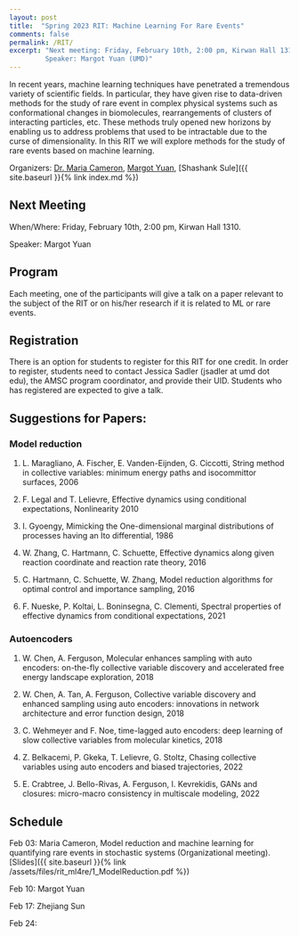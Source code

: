 ```yaml
---
layout: post
title:  "Spring 2023 RIT: Machine Learning For Rare Events"
comments: false
permalink: /RIT/
excerpt: "Next meeting: Friday, February 10th, 2:00 pm, Kirwan Hall 1310. 
         Speaker: Margot Yuan (UMD)"
---
```


In recent years, machine learning techniques have penetrated a tremendous variety of scientific fields. In particular, they have given rise to data-driven methods for the study of rare event in complex physical systems such as conformational changes in biomolecules, rearrangements of clusters of interacting particles, etc. These methods truly opened new horizons by enabling us to address problems that used to be intractable due to the curse of dimensionality. In this RIT we will explore methods for the study of rare events based on machine learning.

Organizers: [Dr. Maria Cameron](https://www.math.umd.edu/~mariakc/), [Margot Yuan](mailto:jyuan@umd.edu), [Shashank Sule]({{ site.baseurl }}{% link index.md %})

## Next Meeting

When/Where: Friday, February 10th, 2:00 pm, Kirwan Hall 1310. 

Speaker: Margot Yuan

<!-- Title: Approximating Noisy Nonlinear Oscillator Dynamics using Markov Chains

Abstract: Turbine blades in aircraft or energy harvesting windmills can be modeled as nonlinear oscillators driven by a periodic force and subject to noisy perturbations. These systems exhibit behavior where the individual blades experience oscillations that are sometimes very large in amplitude which can be detrimental. By understanding the dynamics of these stochastic systems we can transition them from a high amplitude oscillation to a low amplitude oscillation. In this talk I will discuss an approach using analog Markov chains to map out the state space and calculate the committer function and escape rate between high and low amplitude attractors. -->

## Program 

Each meeting, one of the participants will give a talk on a paper relevant to the subject of the RIT or on his/her research if it is related to ML or rare events.

## Registration 

There is an option for students to register for this RIT for one credit. In order to register, students need to contact Jessica Sadler (jsadler at umd dot edu), the AMSC program coordinator, and provide their UID. Students who has registered are expected to give a talk.

## Suggestions for Papers:

### Model reduction

1. L. Maragliano, A. Fischer, E. Vanden-Eijnden, G. Ciccotti, String method in collective variables: minimum energy paths and isocommittor surfaces, 2006

2. F. Legal and T. Lelievre, Effective dynamics using conditional expectations, Nonlinearity 2010

3. I. Gyoengy, Mimicking the One-dimensional marginal distributions of processes having an Ito differential, 1986

4. W. Zhang, C. Hartmann, C. Schuette, Effective dynamics along given reaction coordinate and reaction rate theory, 2016

5. C. Hartmann, C. Schuette, W. Zhang, Model reduction algorithms for optimal control and importance sampling, 2016

6. F. Nueske, P. Koltai, L. Boninsegna, C. Clementi, Spectral properties of effective dynamics from conditional expectations, 2021

### Autoencoders 

1. W. Chen, A. Ferguson, Molecular enhances sampling with auto encoders: on-the-fly collective variable discovery and accelerated free energy landscape exploration, 2018

2. W. Chen, A. Tan, A. Ferguson, Collective variable discovery and enhanced sampling using auto encoders: innovations in network architecture and error function design, 2018

3. C. Wehmeyer and F. Noe, time-lagged auto encoders: deep learning of slow collective variables from molecular kinetics, 2018

4. Z. Belkacemi, P. Gkeka, T. Lelievre, G. Stoltz, Chasing collective variables using auto encoders and biased trajectories, 2022

5. E. Crabtree, J. Bello-Rivas, A. Ferguson, I. Kevrekidis, GANs and closures: micro-macro consistency in multiscale modeling, 2022

## Schedule 

Feb 03: Maria Cameron, Model reduction and machine learning for quantifying rare events in stochastic systems (Organizational meeting). [Slides]({{ site.baseurl }}{% link /assets/files/rit_ml4re/1_ModelReduction.pdf %})

Feb 10: Margot Yuan 

Feb 17: Zhejiang Sun 

Feb 24: 




